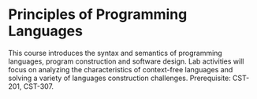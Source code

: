 # Principles of Programming Languages
This course introduces the syntax and semantics of programming languages, program construction and software design. Lab activities will focus on analyzing the characteristics of context-free languages and solving a variety of languages construction challenges. Prerequisite: CST-201, CST-307.
